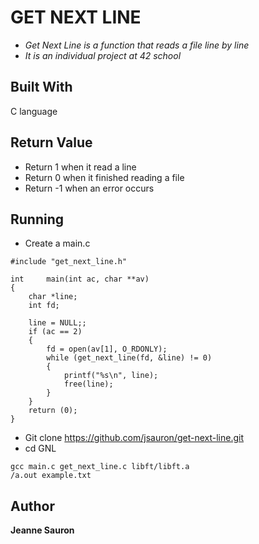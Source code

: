 # GET NEXT LINE
  
* *Get Next Line is a function that reads a file line by line*
* *It is an individual project at 42 school*

## Built With

C language

## Return Value
 
* Return 1 when it read a line
* Return 0 when it finished reading a file
* Return -1 when an error occurs
 
## Running
 
* Create a main.c

```
#include "get_next_line.h"

int		main(int ac, char **av)
{
	char *line;
	int fd;

	line = NULL;;
	if (ac == 2)
	{
		fd = open(av[1], O_RDONLY);
		while (get_next_line(fd, &line) != 0)
		{
			printf("%s\n", line);
			free(line);
		}
	}
	return (0);
}
```

* Git clone https://github.com/jsauron/get-next-line.git 
* cd GNL

```
gcc main.c get_next_line.c libft/libft.a
/a.out example.txt
```

## Author

**Jeanne Sauron**

